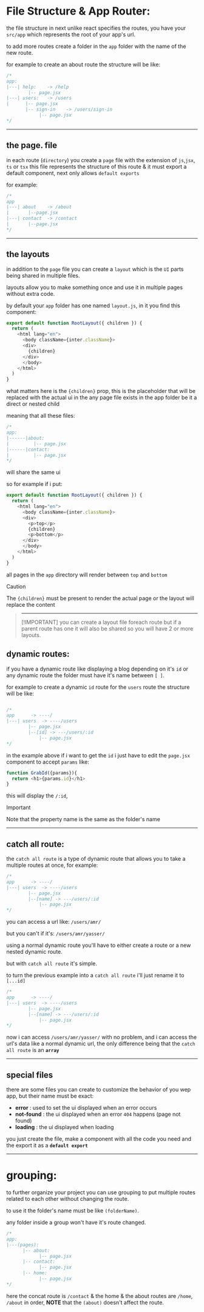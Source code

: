 # File Structure & App Router:

the file structure in next unlike react specifies the routes, you have your `src/app` which represents the root of your app's url.

to add more routes create a folder in the `app` folder with the name of the new route.

for example to create an about route the structure will be like:

```javascript
/*
app:
|---| help:    -> /help 
        |-- page.jsx
|---| users:   -> /users
|      |-- page.jsx 
       |-- sign-in    -> /users/sign-in
            |-- page.jsx
*/
```

---

## the page. file

in each route (`directory`) you create a `page` file with the extension of `js`,`jsx`, `ts` or `tsx` this file represents the structure of this route & it must export a default component, next only allows `default exports`

for example:

```javascript
/*   
app       
|---| about    -> /about
|       |--page.jsx 
|---| contact  -> /contact
|       |--page.jsx
*/
```

---

## the layouts

in addition to the `page` file you can create a `layout` which is the `UI` parts being shared in multiple files.

layouts allow you to make something once and use it in multiple pages without extra code.

by default your `app` folder has one named `layout.js`, in it you find this component:

```javascript
export default function RootLayout({ children }) {
  return (
    <html lang="en">
      <body className={inter.className}>
      <div>
        {children}
      </div>
      </body>
    </html>
  )
}
```

what matters here is the `{children}` prop, this is the placeholder that will be replaced with the actual ui in the any page file exists in the app folder be it a direct or nested child

meaning that all these files:

```javascript
/*
app:
|------|about:
|         |-- page.jsx
|------|contact:
|         |-- page.jsx
*/
```

will share the same ui

so for example if i put:

```javascript
export default function RootLayout({ children }) {
  return (
    <html lang="en">
      <body className={inter.className}>
      <div>
        <p>top</p>
        {children}
        <p>bottom</p>
      </div>
      </body>
    </html>
  )
}
```

all pages in the `app` directory will render between `top` and `bottom`

> [!CAUTION]
> The `{children}` must be present to render the actual page or the layout will replace the content

> ---
> [!IMPORTANT]
> you can create a layout file foreach route but if
> a parent route has one it will also be shared so you will have 2 or more layouts.


## dynamic routes:

if you have a dynamic route like displaying a blog depending on it's `id` or any dynamic route the folder must have it's name between `[ ]`.

for example to create a dynamic `id` route for the `users` route the structure will be like:

```javascript

/*  
app      -> ----/   
|---| users  -> ----/users  
        |-- page.jsx
        |--[id] -> ---/users/:id  
            |-- page.jsx
*/
```

in the example above if i want to get the `id` i just have to edit the `page.jsx` component to accept `params` like:

```javascript
function GrabId({params}){
  return <h1>{params.id}</h1>
}
```

this will display the `/:id`, 

> [!IMPORTANT]
> Note that the property name is the same as the folder's name

---

## catch all route:

the `catch all route` is a type of dynamic route that allows you to take a multiple routes at once, for example:

```javascript
/*  
app      -> ----/   
|---| users  -> ----/users  
        |-- page.jsx
        |--[name] -> ---/users/:id  
            |-- page.jsx
*/
```

you can access a url like:
`/users/amr/`

but you can't if it's: 
`/users/amr/yasser/`

using a normal dynamic route you'll have to either create a route or a new nested dynamic route.

but with `catch all route` it's simple.

to turn the previous example into a `catch all route` i'll just rename it to `[...id]`

```javascript
/*  
app      -> ----/   
|---| users  -> ----/users  
        |-- page.jsx
        |--[name] -> ---/users/:id  
            |-- page.jsx
*/
```

now i can access `/users/amr/yasser/` with no problem, and i can access the url's data like a normal dynamic url, the only difference being that the `catch all route` is an **`array`**

---

## special files

there are some files you can create to customize the behavior of you wep app, but their name must be exact:

- **error** : used to set the ui displayed when an error occurs
- **not-found** : the ui displayed when an error `404` happens (page not found)
- **loading** : the ui displayed when loading 

you just create the file, make a component with all the code you need and the export it as a **`default export`**

---

# grouping:

to further organize your project you can use grouping to put multiple routes related to each other without changing the route.

to use it the folder's name must be like `(folderName)`.

any folder inside a group won't have it's route changed.

```javascript
/*
app:
|---(pages):
      |-- about:
            |-- page.jsx
      |-- contact:
            |-- page.jsx
      |-- home:
            |-- page.jsx
*/
```


here the concat route is `/contact` & the home & the about routes are `/home`, `/about` in order, **NOTE** that the `(about)` doesn't affect the route.